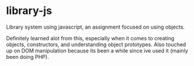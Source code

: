 # library-js

Library system using javascript, an assignment focused on using objects.

Definitely learned alot from this, especially when it comes to creating objects, constructors, and understanding object prototypes.
Also touched up on DOM manipulation because its been a while since ive used it (mainly been doing PHP).